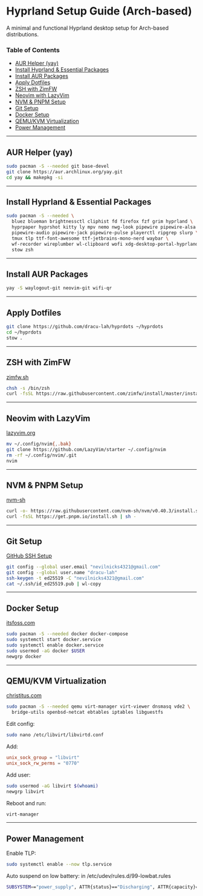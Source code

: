 # Hyprland Setup Guide (Arch-based)

A minimal and functional Hyprland desktop setup for Arch-based distributions.

### Table of Contents

- [AUR Helper (yay)](#aur-helper-yay)
- [Install Hyprland & Essential Packages](#install-hyprland--essential-packages)
- [Install AUR Packages](#install-aur-packages)
- [Apply Dotfiles](#apply-dotfiles)
- [ZSH with ZimFW](#zsh-with-zimfw)
- [Neovim with LazyVim](#neovim-with-lazyvim)
- [NVM & PNPM Setup](#nvm--pnpm-setup)
- [Git Setup](#git-setup)
- [Docker Setup](#docker-setup)
- [QEMU/KVM Virtualization](#qemukvm-virtualization)
- [Power Management](#power-management)

---

## AUR Helper (yay)

```bash
sudo pacman -S --needed git base-devel
git clone https://aur.archlinux.org/yay.git
cd yay && makepkg -si
```

---

## Install Hyprland & Essential Packages

```bash
sudo pacman -S --needed \
  bluez blueman brightnessctl cliphist fd firefox fzf grim hyprland \
  hyprpaper hyprshot kitty ly mpv nemo nwg-look pipewire pipewire-alsa \
  pipewire-audio pipewire-jack pipewire-pulse playerctl ripgrep slurp \
  tmux tlp ttf-font-awesome ttf-jetbrains-mono-nerd waybar \
  wf-recorder wireplumber wl-clipboard wofi xdg-desktop-portal-hyprland \
  stow zsh
```

---

## Install AUR Packages

```bash
yay -S waylogout-git neovim-git wifi-qr
```

---

## Apply Dotfiles

```bash
git clone https://github.com/dracu-lah/hyprdots ~/hyprdots
cd ~/hyprdots
stow .
```

---

## ZSH with ZimFW

[zimfw.sh](https://zimfw.sh/)

```bash
chsh -s /bin/zsh
curl -fsSL https://raw.githubusercontent.com/zimfw/install/master/install.zsh | zsh
```

---

## Neovim with LazyVim

[lazyvim.org](https://www.lazyvim.org/installation)

```bash
mv ~/.config/nvim{,.bak}
git clone https://github.com/LazyVim/starter ~/.config/nvim
rm -rf ~/.config/nvim/.git
nvim
```

---

## NVM & PNPM Setup

[nvm-sh](https://github.com/nvm-sh/nvm)

```bash
curl -o- https://raw.githubusercontent.com/nvm-sh/nvm/v0.40.3/install.sh | bash
curl -fsSL https://get.pnpm.io/install.sh | sh -
```

---

## Git Setup

[GitHub SSH Setup](https://docs.github.com/en/authentication/connecting-to-github-with-ssh/generating-a-new-ssh-key-and-adding-it-to-the-ssh-agent#generating-a-new-ssh-key)

```bash
git config --global user.email "nevilnicks4321@gmail.com"
git config --global user.name "dracu-lah"
ssh-keygen -t ed25519 -C "nevilnicks4321@gmail.com"
cat ~/.ssh/id_ed25519.pub | wl-copy
```

---

## Docker Setup

[itsfoss.com](https://itsfoss.com/install-docker-arch-linux/)

```bash
sudo pacman -S --needed docker docker-compose
sudo systemctl start docker.service
sudo systemctl enable docker.service
sudo usermod -aG docker $USER
newgrp docker
```

---

## QEMU/KVM Virtualization

[christitus.com](https://christitus.com/setup-qemu-in-archlinux/)

```bash
sudo pacman -S --needed qemu virt-manager virt-viewer dnsmasq vde2 \
  bridge-utils openbsd-netcat ebtables iptables libguestfs
```

Edit config:

```bash
sudo nano /etc/libvirt/libvirtd.conf
```

Add:

```conf
unix_sock_group = "libvirt"
unix_sock_rw_perms = "0770"
```

Add user:

```bash
sudo usermod -aG libvirt $(whoami)
newgrp libvirt
```

Reboot and run:

```bash
virt-manager
```

---

## Power Management

Enable TLP:

```bash
sudo systemctl enable --now tlp.service
```

Auto suspend on low battery:
in /etc/udev/rules.d/99-lowbat.rules

```bash
SUBSYSTEM=="power_supply", ATTR{status}=="Discharging", ATTR{capacity}=="[0-5]", RUN+="/usr/bin/systemctl suspend"
```
